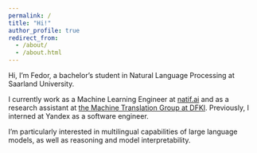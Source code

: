 ```yaml
---
permalink: /
title: "Hi!"
author_profile: true
redirect_from: 
  - /about/
  - /about.html
---
```


Hi, I’m Fedor, a bachelor’s student in Natural Language Processing at Saarland University.

I currently work as a Machine Learning Engineer at [natif.ai](https://natif.ai/) and as a research assistant at [the Machine Translation Group at DFKI](https://www.dfki.de/en/web/research/research-departments/multilinguality-and-language-technology/). Previously, I interned at Yandex as a software engineer.

I’m particularly interested in multilingual capabilities of large language models, as well as reasoning and model interpretability.